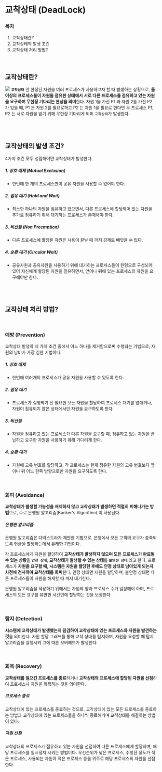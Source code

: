 # 교착상태 (DeadLock)
### 목차
1. 교착상태란?
2. 교착상태의 발생 조건
3. 교착상태 처리 방법?
<br><br><br>

## 교착상태란?
![](https://images.velog.io/images/sangwoo24/post/faf56f8d-745c-40b0-8827-e32cfe21f881/%EC%8A%A4%ED%81%AC%EB%A6%B0%EC%83%B7%202021-05-18%20%EC%98%A4%ED%9B%84%202.22.15.png)
**`교착상태`** 란 한정된 자원을 여러 프로세스가 사용하고자 할 때 발생하는 상황으로, **둘 이상의 프로세스들이 자원들 점유한 상태에서 서로 다른 프로세스를 점유하고 있는 자원을 요구하며 무한정 기다리는 현상을 의미**한다. 자원 1을 가진 P1 과 자원 2를 가진 P2 가 있을 때, P1 은 자원 2를 필요로하고 P2 는 자원 1을 필요로 한다면 두 프로세스 P1, P2 는 서로 자원을 얻기 위해 무한정 기다리게 되며 `교착상태`가 발생한다.
<br><br><br><br>

## 교착상태의 발생 조건?
4가지 조건 모두 성립해야먄 교착상태가 발생한다.
<br>

##### 1. 상호 배제 (Mutual Exclusion)
- 한번에 한 개의 프로세스만이 공유 자원을 사용할 수 있어야 한다.

##### 2. 점유 대기 (Hold and Wait)
- 최소한 하나의 자원을 점유하고 있으면서, 다른 프로세스에 할당되어 있는 자원을 추가로 점유하기 위해 대기하는 프로세스가 존재해야 한다.

##### 3. 비선점 (Non Preemption)
- 다른 프로세스에 할당된 자원은 사용이 끝날 때 까지 강제로 빼앗을 수 없다.

##### 4. 순환 대기 (Circular Wait)
- 공유자원과 공유자원을 사용하기 위해 대기하는 프로세스들이 원형으로 구성되어 있어 자신에게 할당된 자원을 점유하면서, 앞이나 뒤에 있는 프로세스의 자원을 요구해야만 한다.
<br><br><br><br>

## 교착상태 처리 방법?
<br>

### 예방 (Prevention)
교착상태 발생의 네 가지 조건 중에서 어느 하나를 제거함으로써 수행되는 기법으로, 자원의 낭비가 가장 심한 기법이다.
<br>

##### 1. 상호 배제 
- 한번에 여러개의 프로세스가 공유 자원을 사용할 수 있도록 한다.
##### 2. 점유 대기
- 프로세스가 실행되기 전 필요한 모든 자원을 할당하여 프로세스 대기를 없애거나, 자원이 점유되지 않은 상태에서만 자원을 요구하도록 한다.
##### 3. 비선점
- 자원을 점유하고 있는 프로세스가 다른 자원을 요구할 때, 점유하고 있는 자원을 반납하고 요구한 자원을 사용하기 위해 기다리게 한다.
##### 4. 순환 대기
- 자원에 고유 번호를 할당하고, 각 프로세스는 현재 점유한 자원의 고유 번호보다 앞이나 뒤 어느 한쪽 방향으로만 자원을 요구하도록 한다.
<br><br><br>

### 회피 (Avoidance)
**교착상태가 발생할 가능성을 배제하지 않고 교착상태가 발생하면 적절히 피해나가는 방법**으로, 주로 은행원 알고리즘(Banker's Algorithm) 이 사용된다.
<br>

##### 은행원 알고리즘
은행원 알고리즘은 다익스트라가 제안한 기법으로, 은행에서 모든 고객의 요구가 충족되도록 현금을 할당하는데서 유래한 기법이다.

각 프로세스에게 자원을 할당하여 **교착상태가 발생하지 않으며 모든 프로세스가 완료될 수 있는 상황**을 **`안전 상태`**, **교착상태가 발생할 수 있는 상태**를 **`불안전 상태`** 라고 한다. 프로세스가 **자원을 요구할 때, 시스템은 자원을 할당한 후에도 안정 상태로 남아있게 되는지 사전에 검사하여 교착상태를 회피**한다. 안정 상태면 자원을 할당하며, 불안정 상태면 다른 프로세스들이 자원을 해제할 때 까지 대기한다.

은행원 알고리즘을 적용하기 위해서는 자원의 양과 프로세스 수가 일정해야 하며, 프로세스의 모든 요구를 유한한 시간안에 할당하는 것을 보장한다.
<br><br><br>

### 탐지 (Detection)
**시스템에 교착상태가 발생했는지 점검하여 교착상태에 있는 프로세스와 자원을 발견하는 것**을 의미한다. 자원 할당 그래프를 통해 교착 상태를 탐지하며, 자원을 요청할 때 탐지 알고리즘을 실행시켜 그에 따른 오버헤드가 발생한다.
<br><br><br>

### 회복 (Recovery)
**교착상태를 일으킨 프로세스를 종료**하거나 **교착상태의 프로세스에 할당된 자원을 선점**하여 프로세스나 자원을 회복하는 것을 의미한다.
<br>

##### 프로세스 종료
교착상태에 있는 프로세스를 종료하는 것으로, 교착상태에 있는 모든 프로세스를 종료하는 방법과 교착상태에 있는 프로세스들을 하나씩 종료해가며 교착상태를 해결하는 방법이 있다.
<br>

##### 자원 선점
교착상태의 프로세스가 점유하고 있는 자원을 선점하여 다른 프로세스에게 할당하며, 해당 프로세스를 일시정지 시키는 방법이다. 우선순위가 낮은 프로세스, 수행된 정도가 적은 프로세스, 사용되는 자원이 적은 프로세스 등을 위주로 해당 프로세스의 자원을 선점한다.